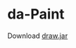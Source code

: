 # da-Paint

Download [draw.jar](https://github.com/ziyadelbanna/da-Paint/blob/master/draw.jar?raw=true)
